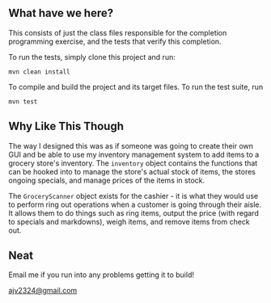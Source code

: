 ## What have we here?

This consists of just the class files responsible for the completion programming exercise, and
the tests that verify this completion.

To run the tests, simply clone this project and run:

`mvn clean install` 

To compile and build the project and its target files. To run the test suite, run

`mvn test`

## Why Like This Though
The way I designed this was as if someone was going to create their own GUI and be able to use my inventory
management system to add items to a grocery store's inventory. The `inventory` object contains the functions
that can be hooked into to manage the store's actual stock of items, the stores ongoing specials, and
manage prices of the items in stock.

The `GroceryScanner` object exists for the cashier - it is what they would use to perform ring out
operations when a customer is going through their aisle. It allows them to do things such as ring
items, output the price (with regard to specials and markdowns), weigh items, and remove items from
check out.

## Neat

Email me if you run into any problems getting it to build!

ajv2324@gmail.com